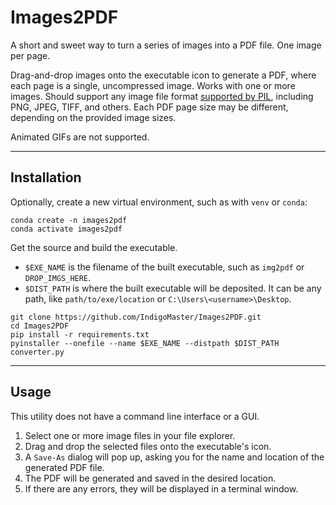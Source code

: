 # Images2PDF
A short and sweet way to turn a series of images into a PDF file. One  image per page.

Drag-and-drop images onto the executable icon to generate a PDF, where each page is a single, uncompressed image. Works with one or more images. Should support any image file format [supported by PIL](https://pillow.readthedocs.io/en/stable/handbook/image-file-formats.html), including PNG, JPEG, TIFF, and others. Each PDF page size may be different, depending on the provided image sizes.

Animated GIFs are not supported.

---

## Installation

Optionally, create a new virtual environment, such as with `venv` or `conda`:
```commandline
conda create -n images2pdf
conda activate images2pdf
```

Get the source and build the executable. 
- `$EXE_NAME` is the filename of the built executable, such as `img2pdf` or `DROP_IMGS_HERE`.
- `$DIST_PATH` is where the built executable will be deposited. It can be any path, like `path/to/exe/location` or `C:\Users\<username>\Desktop`.

```commandline 
git clone https://github.com/IndigoMaster/Images2PDF.git
cd Images2PDF
pip install -r requirements.txt
pyinstaller --onefile --name $EXE_NAME --distpath $DIST_PATH converter.py
```

---

## Usage

This utility does not have a command line interface or a GUI.
1. Select one or more image files in your file explorer.
2. Drag and drop the selected files onto the executable's icon.
3. A `Save-As` dialog will pop up, asking you for the name and location of the generated PDF file.
4. The PDF will be generated and saved in the desired location.
5. If there are any errors, they will be displayed in a terminal window.
